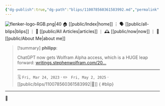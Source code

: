 ```yaml
---
{"dg-publish":true,"dg-path":"blips/110078560361583992.md","permalink":"/blips/110078560361583992/","title":"philipp on mastodon @ 2023-03-24","created":"2023-03-24T13:45:32","updated":"2025-05-02T08:50:43"}
---
```



<div class="transclusion internal-embed is-loaded"><div class="markdown-embed">




![flenker-logo-RGB.png|40](/img/user/attachments/flenker-logo-RGB.png)
🏠 [[public/Index\|home]]  ⋮ 🗣️ [[public/all-blips\|blips]] ⋮  📝 [[public/All Articles\|articles]]  ⋮ 🕰️ [[public/now\|now]] ⋮ 🪪 [[public/About Me\|about me]]


</div></div>


> [!summary] **philipp**:
>
> ChatGPT now gets Wolfram Alpha access, which is a HUGE leap forward: [writings.stephenwolfram.com/20…](https://writings.stephenwolfram.com/2023/03/chatgpt-gets-its-wolfram-superpowers/)
> - - -
>
> 🗓️ <code>Fri, Mar 24, 2023</code>  · ✏️ <code> Fri, May 2, 2025</code>  · [[public/blips/110078560361583992\|🔗]]
{ #blip}


- - -

 👾
